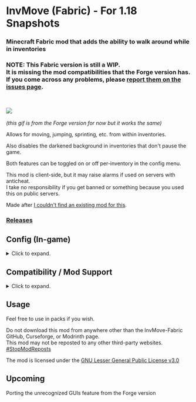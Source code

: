 <h1>InvMove (Fabric) - For 1.18 Snapshots<br>
</h1>

### Minecraft Fabric mod that adds the ability to walk around while in inventories

### NOTE: This Fabric version is still a WIP.<br>It is missing the mod compatibilities that the Forge version has.<br>If you come across any problems, please [report them on the issues page](https://github.com/PieKing1215/InvMove-Fabric/issues).<br>
<br>

![](https://raw.githubusercontent.com/PieKing1215/InvMove-Forge/master/demo/demo.gif)

_(this gif is from the Forge version for now but it works the same)_

Allows for moving, jumping, sprinting, etc. from within inventories.

Also disables the darkened background in inventories that don't pause the game.

Both features can be toggled on or off per-inventory in the config menu.

This mod is client-side, but it may raise alarms if used on servers with anticheat.<br>
I take no responsibility if you get banned or something because you used this on public servers.

Made after [I couldn't find an existing mod for this](https://redd.it/egwe8w).

### [Releases](https://github.com/PieKing1215/InvMove-Fabric/releases)

## Config (In-game)
<details>
  <summary>Click to expand.</summary>

![](https://raw.githubusercontent.com/PieKing1215/InvMove-Fabric/master/demo/where_config.png)
<img src="https://raw.githubusercontent.com/PieKing1215/InvMove-Fabric/master/demo/config_screen.png" alt="alt text" width="657" height="528">
### InvMove has an in-game config menu which can be accessed from the mod list using the [Mod Menu](https://www.curseforge.com/minecraft/mc-mods/modmenu) mod.<br>
In the config menu, you can find several options:<br>
#### General:
- Enable: Enable the entire mod
- Debug Display: Enables a debug overlay that can help debug compatibility problems.

#### UI Movement:
- Move In Inventories: Enable movement in inventories
- Allow Sneaking: Allow sneaking in inventories (disabled by default because it's distracting when shift-clicking)
- Allow Jumping: Allow jumping in inventories
- Allow Dismounting: Allow dismounting from mounts in inventories (overrides "Allow Sneaking" while on a mount)
- Text Field Disables Movement: Disable movement when a text field is focused (like search bars or in an anvil)
- (Expandable categories that let you enable/disable movement for certain inventories)

#### UI Background:
- Hide Inventory Backgrounds: Hides the background tint while in inventories.
- (Expandable categories that let you enable/disable the background for certain inventories)
  
</details>

## Compatibility / Mod Support
<details>
  <summary>Click to expand.</summary>

InvMove has specific support for certain mods, <strike>but any GUIs from unrecognized mods are added into the config dynamically and can be manually enabled.</strike> (not ported yet)<br>
<strike>Unrecognized GUIs will only appear in the config once they have been opened/seen in-game.</strike>

Explicitly supported mods have their own sections in the config, and come with tested default settings.

If you find problems with any of the explicitly supported mods, please start a ticket in the [issue tracker](https://github.com/PieKing1215/InvMove-Fabric/issues).<br>
If there's a mod you want to be added, also please start a ticket in the [issue tracker](https://github.com/PieKing1215/InvMove-Fabric/issues), <strike>especially if it doesn't work enabling it from the "unrecognized" section of the config</strike>.

InvMove Fabric explicitly supports the following mods (as of version 0.1.0):
- [Roughly Enough Items Fabric (REI)](https://www.curseforge.com/minecraft/mc-mods/roughly-enough-items) (1.16-1.17)
  
</details>

## Usage

Feel free to use in packs if you wish.

Do not download this mod from anywhere other than the InvMove-Fabric GitHub, Curseforge, or Modrinth page.<br>
This mod may not be reposted to any other third-party websites.<br>
[#StopModReposts](https://stopmodreposts.org)

The mod is licensed under the [GNU Lesser General Public License v3.0](https://github.com/PieKing1215/InvMove-Fabric/blob/master/COPYING)

## Upcoming
Porting the unrecognized GUIs feature from the Forge version
